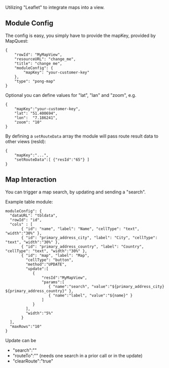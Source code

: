 Utilizing "Leaflet" to integrate maps into a view.

## Module Config

The config is easy, you simply have to provide the mapKey, provided by MapQuest:

	{
        "rowId": "MyMapView",
        "resourceURL": "change_me",
        "title": "change me",
        "moduleConfig": {
            "mapKey": "your-customer-key"
        },
        "type": "pong-map"
    }
	
Optional you can define values for "lat", "lan" and "zoom", e.g.

	{
		"mapKey":"your-customer-key",
		"lat": "51.400694",
		"lon":  "7.186241",
		"zoom": "10"
	}
	
By defining a <code>setRouteData</code> array the module will pass route result data to other views (resId):

	{
  		"mapKey":"...",
  		"setRouteData":[ {"resId":"65"} ]
	} 

## Map Interaction
You can trigger a map search, by updating and sending a "search".

Example table module:

	moduleConfig": {
	  "dataURL": "tbldata", 
	  "rowId": "id", 
	  "cols" : [ 
		   { "id": "name", "label": "Name", "cellType": "text", "width":"30%" }, 
		   { "id": "primary_address_city", "label": "City", "cellType": "text", "width":"30%" }, 
		   { "id": "primary_address_country", "label": "Country", "cellType": "text", "width":"30%" },
		   { "id": "map", "label": "Map", 
		     "cellType": "button", 
		     "method":"UPDATE",
		     "update":[
		        {
		            "resId":"MyMapView",
		            "params":[ 
		               { "name":"search", "value":"${primary_address_city} ${primary_address_country}" },
		               { "name":"label", "value":"${name}" }
		            ]
		        }
		     ],
		     "width":"5%" 
		   }
	  ],  
	  "maxRows":"10"
	}
	
	
Update can be
* "search":"<location search string>"
* "routeTo":"<location>" (needs one search in a prior call or in the update)
* "clearRoute":"true"
